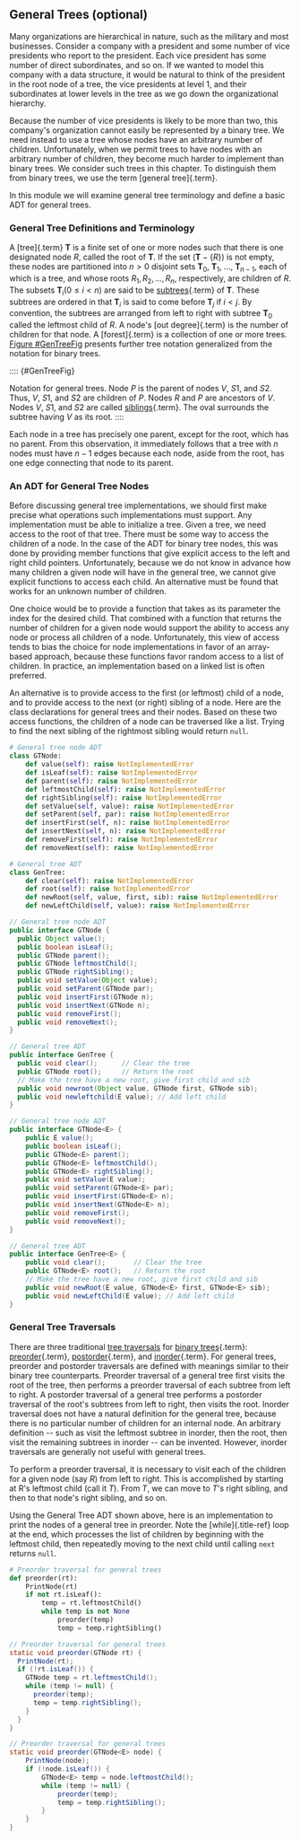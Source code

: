 
## General Trees (optional)

Many organizations are hierarchical in nature, such as the military and
most businesses. Consider a company with a president and some number of
vice presidents who report to the president. Each vice president has
some number of direct subordinates, and so on. If we wanted to model
this company with a data structure, it would be natural to think of the
president in the root node of a tree, the vice presidents at level 1,
and their subordinates at lower levels in the tree as we go down the
organizational hierarchy.

Because the number of vice presidents is likely to be more than two,
this company's organization cannot easily be represented by a binary
tree. We need instead to use a tree whose nodes have an arbitrary number
of children. Unfortunately, when we permit trees to have nodes with an
arbitrary number of children, they become much harder to implement than
binary trees. We consider such trees in this chapter. To distinguish
them from binary trees, we use the term [general tree]{.term}.

In this module we will examine general tree terminology and define a
basic ADT for general trees.

### General Tree Definitions and Terminology

A [tree]{.term} $\mathbf{T}$ is a finite set of
one or more nodes such that there is one designated node $R$, called the
root of $\mathbf{T}$. If the set $(\mathbf{T} -\{R\})$ is not empty,
these nodes are partitioned into $n > 0$ disjoint sets $\mathbf{T}_0$,
$\mathbf{T}_1$, \..., $\mathbf{T}_{n-1}$, each of which is a tree, and
whose roots $R_1, R_2, ..., R_n$, respectively, are children of $R$. The
subsets $\mathbf{T}_i (0 \leq i < n)$ are said to be
[subtrees](#subtree){.term} of $\mathbf{T}$.
These subtrees are ordered in that $\mathbf{T}_i$ is said to come before
$\mathbf{T}_j$ if $i < j$. By convention, the subtrees are arranged from
left to right with subtree $\mathbf{T}_0$ called the leftmost child of
$R$. A node's [out degree]{.term} is the number
of children for that node. A [forest]{.term} is
a collection of one or more trees. 
[Figure #GenTreeFig](#GenTreeFig) presents further tree
notation generalized from the notation for binary trees.

:::: {#GenTreeFig}
<inlineav id="GenTreeCON" src="General/GenTreeCON.js" name="General/GenTreeCON" links="General/GenTreeCON.css" static/>

Notation for general trees. Node $P$ is the parent of nodes $V$, $S1$,
and $S2$. Thus, $V$, $S1$, and $S2$ are children of $P$. Nodes $R$ and
$P$ are ancestors of $V$. Nodes $V$, $S1$, and $S2$ are called
[siblings](#sibling){.term}. The oval surrounds
the subtree having $V$ as its root.
::::

Each node in a tree has precisely one parent, except for the root, which
has no parent. From this observation, it immediately follows that a tree
with $n$ nodes must have $n-1$ edges because each node, aside from the
root, has one edge connecting that node to its parent.

### An ADT for General Tree Nodes

Before discussing general tree implementations, we should first make
precise what operations such implementations must support. Any
implementation must be able to initialize a tree. Given a tree, we need
access to the root of that tree. There must be some way to access the
children of a node. In the case of the ADT for binary tree nodes, this
was done by providing member functions that give explicit access to the
left and right child pointers. Unfortunately, because we do not know in
advance how many children a given node will have in the general tree, we
cannot give explicit functions to access each child. An alternative must
be found that works for an unknown number of children.

One choice would be to provide a function that takes as its parameter
the index for the desired child. That combined with a function that
returns the number of children for a given node would support the
ability to access any node or process all children of a node.
Unfortunately, this view of access tends to bias the choice for node
implementations in favor of an array-based approach, because these
functions favor random access to a list of children. In practice, an
implementation based on a linked list is often preferred.

An alternative is to provide access to the first (or leftmost) child of
a node, and to provide access to the next (or right) sibling of a node.
Here are the class declarations for general trees and their nodes. Based
on these two access functions, the children of a node can be traversed
like a list. Trying to find the next sibling of the rightmost sibling
would return `null`.

```python
# General tree node ADT
class GTNode:
    def value(self): raise NotImplementedError
    def isLeaf(self): raise NotImplementedError
    def parent(self): raise NotImplementedError
    def leftmostChild(self): raise NotImplementedError
    def rightSibling(self): raise NotImplementedError
    def setValue(self, value): raise NotImplementedError
    def setParent(self, par): raise NotImplementedError
    def insertFirst(self, n): raise NotImplementedError
    def insertNext(self, n): raise NotImplementedError
    def removeFirst(self): raise NotImplementedError
    def removeNext(self): raise NotImplementedError

# General tree ADT
class GenTree:
    def clear(self): raise NotImplementedError
    def root(self): raise NotImplementedError
    def newRoot(self, value, first, sib): raise NotImplementedError
    def newLeftChild(self, value): raise NotImplementedError
```

```java
// General tree node ADT
public interface GTNode {
  public Object value();
  public boolean isLeaf();
  public GTNode parent();
  public GTNode leftmostChild();
  public GTNode rightSibling();
  public void setValue(Object value);
  public void setParent(GTNode par);
  public void insertFirst(GTNode n);
  public void insertNext(GTNode n);
  public void removeFirst();
  public void removeNext();
}

// General tree ADT
public interface GenTree {
  public void clear();      // Clear the tree
  public GTNode root();     // Return the root
  // Make the tree have a new root, give first child and sib
  public void newroot(Object value, GTNode first, GTNode sib);
  public void newleftchild(E value); // Add left child
}
```

```java
// General tree node ADT
public interface GTNode<E> {
    public E value();
    public boolean isLeaf();
    public GTNode<E> parent();
    public GTNode<E> leftmostChild();
    public GTNode<E> rightSibling();
    public void setValue(E value);
    public void setParent(GTNode<E> par);
    public void insertFirst(GTNode<E> n);
    public void insertNext(GTNode<E> n);
    public void removeFirst();
    public void removeNext();
}

// General tree ADT
public interface GenTree<E> {
    public void clear();       // Clear the tree
    public GTNode<E> root();   // Return the root
    // Make the tree have a new root, give first child and sib
    public void newRoot(E value, GTNode<E> first, GTNode<E> sib);
    public void newLeftChild(E value); // Add left child
}
```



### General Tree Traversals

There are three traditional
[tree traversals](#binary-tree-traversals) for [binary trees](#binary-tree){.term}: 
[preorder](#preorder-traversal){.term}, [postorder](#postorder-traversal){.term}, 
and [inorder](#inorder-traversal){.term}. 
For general trees, preorder and postorder traversals are
defined with meanings similar to their binary tree counterparts.
Preorder traversal of a general tree first visits the root of the tree,
then performs a preorder traversal of each subtree from left to right. A
postorder traversal of a general tree performs a postorder traversal of
the root's subtrees from left to right, then visits the root. Inorder
traversal does not have a natural definition for the general tree,
because there is no particular number of children for an internal node.
An arbitrary definition -- such as visit the leftmost subtree in
inorder, then the root, then visit the remaining subtrees in inorder --
can be invented. However, inorder traversals are generally not useful
with general trees.

<inlineav id="GenTreePreTravCON" src="General/GenTreePreTravCON.js" name="General Tree Preorder Traversal Slideshow" links="General/GenTreeCON.css"/>

To perform a preorder traversal, it is necessary to visit each of the
children for a given node (say $R$) from left to right. This is
accomplished by starting at R's leftmost child (call it $T$). From $T$,
we can move to $T$'s right sibling, and then to that node's right
sibling, and so on.

<inlineav id="GenTreePostTravCON" src="General/GenTreePostTravCON.js" name="General Tree Postorder Traversal Slideshow" links="General/GenTreeCON.css"/>

Using the General Tree ADT shown above, here is an implementation to
print the nodes of a general tree in preorder. Note the
[while]{.title-ref} loop at the end, which processes the list of
children by beginning with the leftmost child, then repeatedly moving to
the next child until calling `next` returns `null`.

```python
# Preorder traversal for general trees
def preorder(rt):
    PrintNode(rt)
    if not rt.isLeaf():
        temp = rt.leftmostChild()
        while temp is not None
            preorder(temp)
            temp = temp.rightSibling()
```

```java
// Preorder traversal for general trees
static void preorder(GTNode rt) {
  PrintNode(rt);
  if (!rt.isLeaf()) {
    GTNode temp = rt.leftmostChild();
    while (temp != null) {
      preorder(temp);
      temp = temp.rightSibling();
    }
  }
}
```

```java
// Preorder traversal for general trees
static void preorder(GTNode<E> node) {
    PrintNode(node);
    if (!node.isLeaf()) {
        GTNode<E> temp = node.leftmostChild();
        while (temp != null) {
            preorder(temp);
            temp = temp.rightSibling();
        }
    }
}
```


